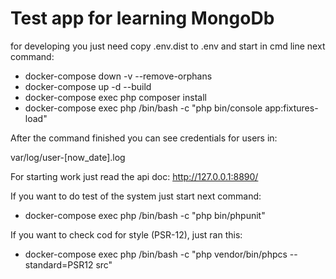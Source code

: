 # Test app for learning MongoDb 

for developing you just need copy .env.dist to .env and start 
in cmd line next command:

- docker-compose down -v --remove-orphans
- docker-compose up -d --build
- docker-compose exec php composer install
- docker-compose exec php /bin/bash -c "php bin/console app:fixtures-load"

After the command finished you can see credentials for users in:

var/log/user-[now_date].log

For starting work just read the api doc:
http://127.0.0.1:8890/

If you want to do test of the system just start next command:
- docker-compose exec php /bin/bash -c "php bin/phpunit"

If you want to check cod for style (PSR-12), just ran this:
- docker-compose exec php /bin/bash -c "php vendor/bin/phpcs --standard=PSR12 src"
